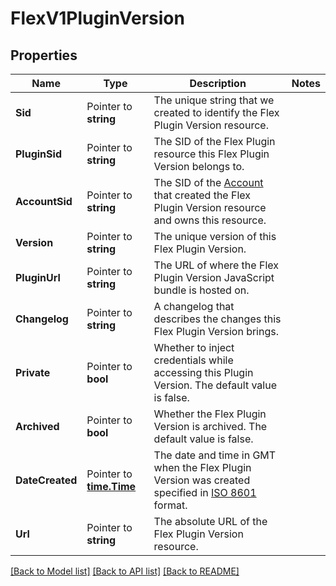 # FlexV1PluginVersion

## Properties

Name | Type | Description | Notes
------------ | ------------- | ------------- | -------------
**Sid** | Pointer to **string** | The unique string that we created to identify the Flex Plugin Version resource. |
**PluginSid** | Pointer to **string** | The SID of the Flex Plugin resource this Flex Plugin Version belongs to. |
**AccountSid** | Pointer to **string** | The SID of the [Account](https://www.twilio.com/docs/iam/api/account) that created the Flex Plugin Version resource and owns this resource. |
**Version** | Pointer to **string** | The unique version of this Flex Plugin Version. |
**PluginUrl** | Pointer to **string** | The URL of where the Flex Plugin Version JavaScript bundle is hosted on. |
**Changelog** | Pointer to **string** | A changelog that describes the changes this Flex Plugin Version brings. |
**Private** | Pointer to **bool** | Whether to inject credentials while accessing this Plugin Version. The default value is false. |
**Archived** | Pointer to **bool** | Whether the Flex Plugin Version is archived. The default value is false. |
**DateCreated** | Pointer to [**time.Time**](time.Time.md) | The date and time in GMT when the Flex Plugin Version was created specified in [ISO 8601](https://en.wikipedia.org/wiki/ISO_8601) format. |
**Url** | Pointer to **string** | The absolute URL of the Flex Plugin Version resource. |

[[Back to Model list]](../README.md#documentation-for-models) [[Back to API list]](../README.md#documentation-for-api-endpoints) [[Back to README]](../README.md)


